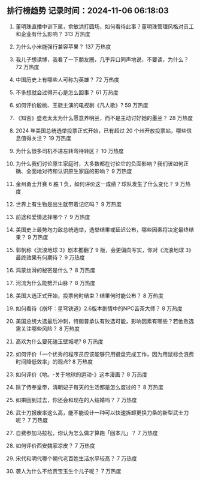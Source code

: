 
## 排行榜趋势 记录时间：2024-11-06 06:18:03
  
  1. 董明珠直播中训下属，俞敏洪打圆场，如何看待此事？董明珠管理风格对员工和企业有什么影响？ 313 万热度
    
  2. 为什么小米能强行兼容苹果？ 137 万热度
    
  3. 我儿子想读博，我看了一下朋友圈，几乎异口同声地说，不要读，为什么？ 72 万热度
    
  4. 中国历史上有哪些人可称为英雄？ 72 万热度
    
  5. 不多想就会过得开心是怎么回事？ 61 万热度
    
  6. 如何评价殷桃、王骁主演的电视剧《凡人歌》? 59 万热度
    
  7. 《知否》盛老太太为什么愿意养明兰，而不是主动讨好她的墨兰？ 28 万热度
    
  8. 2024 年美国总统选举投票正式开始，已有超过 20 个州开放投票站，哪些信息值得关注？ 19 万热度
    
  9. 为什么很多司机不进左转弯待转区？ 10 万热度
    
  10. 为什么我们讨论原生家庭时，大多数都在讨论它的负面影响？我们该如何正确、全面地对待和认识原生家庭的影响？ 9 万热度
    
  11. 金州勇士开赛 6 胜 1 负，如何评价这一成绩？球队发生了什么变化？ 9 万热度
    
  12. 世界上有生物是出生就带着记忆吗？ 9 万热度
    
  13. 前途和爱情选择哪个？ 9 万热度
    
  14. 美国史上最势均力敌总统选举，选举结果或延迟公布，哪些因素将决定最终结果？ 9 万热度
    
  15. 郭帆称《流浪地球 3》剧本推翻了 9 版，会更偏向写实，你对《流浪地球 3》最终效果有何期待？ 9 万热度
    
  16. 鸿蒙丝滑的秘密是什么？ 8 万热度
    
  17. 河流为什么能劈开山脉？ 8 万热度
    
  18. 美国大选正式开始，投票何时结束？结果何时能公布？ 8 万热度
    
  19. 如何看待《崩坏：星穹铁道》2.6版本剧情中的NPC苦茶大师？ 8 万热度
    
  20. 美国总统大选最后冲刺，特朗普承认有败选可能，影响因素有哪些？若他败选需关注哪些风险？ 8 万热度
    
  21. 高欢为什么要死磕玉壁城呢? 8 万热度
    
  22. 如何评价「一个优秀的程序员应该能够只用键盘完成工作，因为用鼠标会浪费时间降低效率」的观点? 8 万热度
    
  23. 如何评价《地。-关于地球的运动-》这本漫画？ 8 万热度
    
  24. 除了侍奉皇帝，清朝妃子每天的生活都是怎么度过的？ 8 万热度
    
  25. 如果回到过去，你还会和现在的人结婚吗？ 7 万热度
    
  26. 武士刀报废率这么高，能不能设计一种可以快速拆卸更换刀条的新型武士刀呢？ 7 万热度
    
  27. 自费参加马拉松，你认为怎么做才算跑「回本儿」？ 7 万热度
    
  28. 如何评价西安魏家凉皮？ 7 万热度
    
  29. 宋代和明代哪个朝代老百姓生活水平较高？ 7 万热度
    
  30. 袭人为什么不给贾宝玉生个儿子呢？ 7 万热度
    